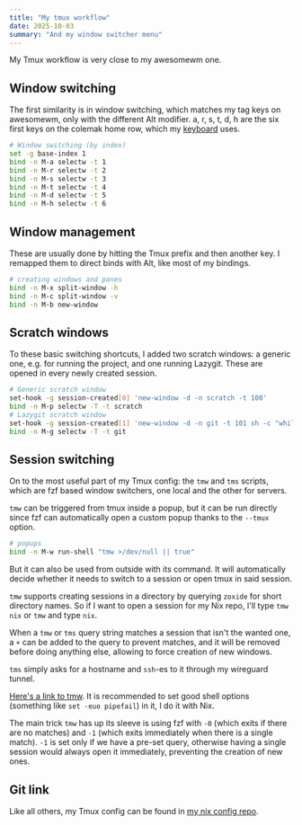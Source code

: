 ```yaml
---
title: "My tmux workflow"
date: 2025-10-03
summary: "And my window switcher menu"
---
```


My Tmux workflow is very close to my awesomewm one.

## Window switching

The first similarity is in window switching, which matches my tag keys on awesomewm, only with the different Alt modifier. a, r, s, t, d, h are the six first keys on the colemak home row, which my [keyboard](../triboard) uses.

```sh
# Window switching (by index)
set -g base-index 1
bind -n M-a selectw -t 1
bind -n M-r selectw -t 2
bind -n M-s selectw -t 3
bind -n M-t selectw -t 4
bind -n M-d selectw -t 5
bind -n M-h selectw -t 6
```

## Window management

These are usually done by hitting the Tmux prefix and then another key. I remapped them to direct binds with Alt, like most of my bindings.

```sh
# creating windows and panes
bind -n M-x split-window -h
bind -n M-c split-window -v
bind -n M-b new-window
```

## Scratch windows

To these basic switching shortcuts, I added two scratch windows: a generic one, e.g. for running the project, and one running Lazygit. These are opened in every newly created session.

```sh
# Generic scratch window
set-hook -g session-created[0] 'new-window -d -n scratch -t 100'
bind -n M-p selectw -T -t scratch
# Lazygit scratch window
set-hook -g session-created[1] 'new-window -d -n git -t 101 sh -c "while true; do lazygit; done"'
bind -n M-g selectw -T -t git
```

## Session switching

On to the most useful part of my Tmux config: the `tmw` and `tms` scripts, which are fzf based window switchers, one local and the other for servers.

`tmw` can be triggered from tmux inside a popup, but it can be run directly since fzf can automatically open a custom popup thanks to the `--tmux` option.

```sh
# popups
bind -n M-w run-shell "tmw >/dev/null || true" 
```

But it can also be used from outside with its command. It will automatically decide whether it needs to switch to a session or open tmux in said session.

`tmw` supports creating sessions in a directory by querying `zoxide` for short directory names. So if I want to open a session for my Nix repo, I'll type `tmw nix` or `tmw` and type `nix`.

When a `tmw` or `tms` query string matches a session that isn't the wanted one, a `+` can be added to the query to prevent matches, and it will be removed before doing anything else, allowing to force creation of new windows.

`tms` simply asks for a hostname and `ssh`-es to it through my wireguard tunnel.

[Here's a link to tmw](https://git.sr.ht/~tarneo/nix/tree/main/item/hm/tmux/tmw.sh). It is recommended to set good shell options (something like `set -euo pipefail`) in it, I do it with Nix.

The main trick `tmw` has up its sleeve is using fzf with `-0` (which exits if there are no matches) and `-1` (which exits immediately when there is a single match). `-1` is set only if we have a pre-set query, otherwise having a single session would always open it immediately, preventing the creation of new ones.

## Git link

Like all others, my Tmux config can be found in [my nix config repo](https://git.sr.ht/~tarneo/nix/tree/main/item/hm/tmux).
